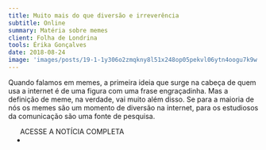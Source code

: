 ```yaml
---
title: Muito mais do que diversão e irreverência
subtitle: Online
summary: Matéria sobre memes
client: Folha de Londrina
tools: Érika Gonçalves
date: 2018-08-24
image: 'images/posts/19-1-1y306o2zmqkny8l51x248op05pekvl06ytn4oogu7k9w.png'
---
```


Quando falamos em memes, a primeira ideia que surge na cabeça de quem usa a internet é de uma figura com uma frase engraçadinha. Mas a definição de meme, na verdade, vai muito além disso. Se para a maioria de nós os memes são um momento de diversão na internet, para os estudiosos da comunicação são uma fonte de pesquisa.

<div class="post__share"><ul class="share__list list-reset">ACESSE A NOTÍCIA COMPLETA<li class="share__item" style="margin-left: 10px"><a class="share__link share__facebook" style="background: #fa5657" href="https://www.folhadelondrina.com.br/folha-mais/muito-mais-que-diversao-e-irreverencia-1013297.html" 
onclick=window.open(this.href, 'pop-up', 'left=20,top=20,width=500,height=500,toolbar=1,resizable=0'); return false;" title="Link" rel="nofollow"><i class="fa-solid fa-link"></i></a></li></ul></div>
<!-- <div class="gallery-box"><div class="gallery"><img src="/clipping/images/example-1.jpg" loading="lazy" alt="Project"><img src="/clipping/images/example-2.jpg" loading="lazy" alt="Project"></div><em>Gallery / <a href="https://www.freepik.com/" target="_blank">Freepic</a></em></div> -->